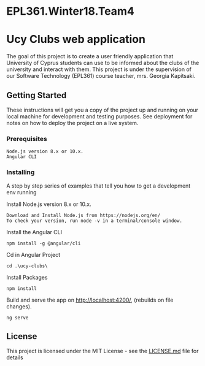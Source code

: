 # EPL361.Winter18.Team4

# Ucy Clubs web application

The goal of this project is to create a user friendly application that University of Cyprus students can use to be informed about the clubs of the university and interact with them. This project is under the supervision of our Software Technology (EPL361) course teacher, mrs. Georgia Kapitsaki.

## Getting Started

These instructions will get you a copy of the project up and running on your local machine for development and testing purposes. See deployment for notes on how to deploy the project on a live system.

### Prerequisites

```
Node.js version 8.x or 10.x.
Angular CLI
```

### Installing

A step by step series of examples that tell you how to get a development env running

Install Node.js version 8.x or 10.x.
```
Download and Install Node.js from https://nodejs.org/en/
To check your version, run node -v in a terminal/console window.
```

Install the Angular CLI
```
npm install -g @angular/cli
```

Cd in Angular Project
```
cd .\ucy-clubs\
```

Install Packages
```
npm install
```

Build and serve the app on <a href="http://localhost:4200/">http://localhost:4200/</a>, (rebuilds on file changes).
```
ng serve
```


## License

This project is licensed under the MIT License - see the [LICENSE.md](LICENSE.md) file for details
